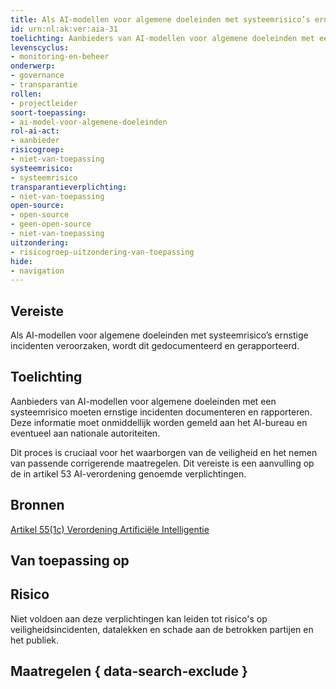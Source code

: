 ```yaml
---
title: Als AI-modellen voor algemene doeleinden met systeemrisico’s ernstige incidenten veroorzaken, wordt dit gedocumenteerd en gerapporteerd
id: urn:nl:ak:ver:aia-31
toelichting: Aanbieders van AI-modellen voor algemene doeleinden met een systeemrisico moeten relevante informatie over ernstige incidenten en mogelijke corrigerende maatregelen bijhouden, documenteren en onverwijld rapporteren aan het AI bureau en, in voorkomend geval, aan de nationale bevoegde autoriteiten.
levenscyclus:
- monitoring-en-beheer
onderwerp:
- governance
- transparantie
rollen:
- projectleider
soort-toepassing:
- ai-model-voor-algemene-doeleinden
rol-ai-act:
- aanbieder
risicogroep: 
- niet-van-toepassing
systeemrisico:
- systeemrisico
transparantieverplichting: 
- niet-van-toepassing
open-source: 
- open-source
- geen-open-source
- niet-van-toepassing
uitzondering: 
- risicogroep-uitzondering-van-toepassing
hide:
- navigation
---
```


<!-- tags -->
## Vereiste

Als AI-modellen voor algemene doeleinden met systeemrisico’s ernstige incidenten veroorzaken, wordt dit gedocumenteerd en gerapporteerd.

## Toelichting

Aanbieders van AI-modellen voor algemene doeleinden met een systeemrisico moeten ernstige incidenten documenteren en rapporteren.
Deze informatie moet onmiddellijk worden gemeld aan het AI-bureau en eventueel aan nationale autoriteiten.

Dit proces is cruciaal voor het waarborgen van de veiligheid en het nemen van passende corrigerende maatregelen.
Dit vereiste is een aanvulling op de in artikel 53 AI-verordening genoemde verplichtingen.

## Bronnen
[Artikel 55(1c) Verordening Artificiële Intelligentie](https://eur-lex.europa.eu/legal-content/NL/TXT/HTML/?uri=OJ:L_202401689#d1e5730-1-1)

## Van toepassing op 
<!-- tags-ai-act -->

## Risico
Niet voldoen aan deze verplichtingen kan leiden tot risico's op veiligheidsincidenten, datalekken en schade aan de betrokken partijen en het publiek.

## Maatregelen { data-search-exclude }

<!-- list_maatregelen vereiste/aia-31-ai-modellen-algemene-doeleinden-systeemrisico-ernstige-incidenten no-search no-onderwerp no-rol no-levenscyclus -->
